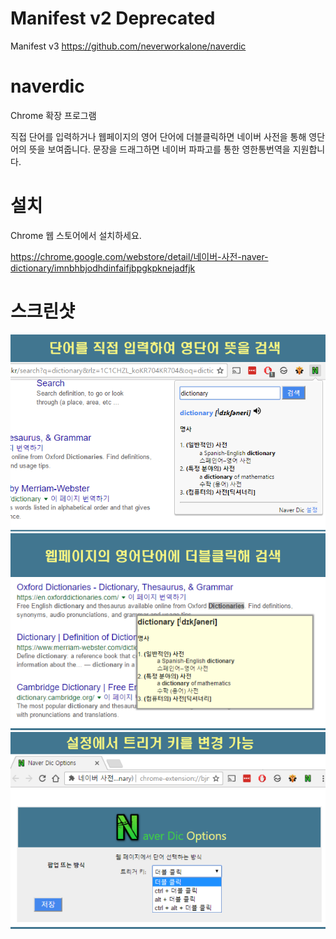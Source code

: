 # Manifest v2 Deprecated
Manifest v3 https://github.com/neverworkalone/naverdic

# naverdic
Chrome 확장 프로그램

직접 단어를 입력하거나 웹페이지의 영어 단어에 더블클릭하면 네이버 사전을 통해 영단어의 뜻을 보여줍니다. 문장을 드래그하면 네이버 파파고를 통한 영한통번역을 지원합니다.

# 설치
Chrome 웹 스토어에서 설치하세요.

https://chrome.google.com/webstore/detail/네이버-사전-naver-dictionary/imnbhbjodhdinfaifjbpgkpknejadfjk

# 스크린샷
![screenshot](./docs/naverdic1.png?raw=true "screenshot")
![screenshot](./docs/naverdic2.png?raw=true "screenshot")
![screenshot](./docs/naverdic3.png?raw=true "screenshot")
